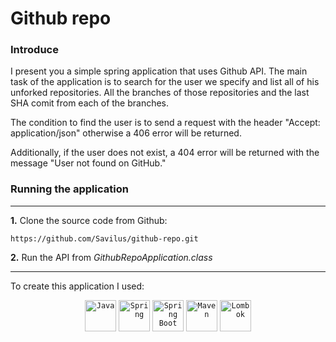 # Github repo

### Introduce 
I present you a simple spring application that uses Github API. The main task of the application is to search for the user we specify and list all of his unforked repositories. All the branches of those repositories and the last SHA comit from each of the branches.

The condition to find the user is to send a request with the header "Accept: application/json" otherwise a 406 error will be returned.

Additionally, if the user does not exist, a 404 error will be returned with the message "User not found on GitHub."

### Running the application
***
**1.** Clone the source code from Github:
````
https://github.com/Savilus/github-repo.git
````
**2.** Run the API from  *GithubRepoApplication.class*
***
To create this application I used:

<div align="center">
<code><img height="50" src="https://user-images.githubusercontent.com/25181517/117201156-9a724800-adec-11eb-9a9d-3cd0f67da4bc.png" alt="Java" title="Java" /></code>
<code><img height="50" src="https://user-images.githubusercontent.com/25181517/117201470-f6d56780-adec-11eb-8f7c-e70e376cfd07.png" alt="Spring" title="Spring" /></code>
<code><img height="50" src="https://user-images.githubusercontent.com/25181517/183891303-41f257f8-6b3d-487c-aa56-c497b880d0fb.png" alt="Spring Boot" title="Spring Boot" /></code>
<code><img height="50" src="https://user-images.githubusercontent.com/25181517/117207242-07d5a700-adf4-11eb-975e-be04e62b984b.png" alt="Maven" title="Maven" /></code>
<code><img height="50" src="https://user-images.githubusercontent.com/25181517/190229463-87fa862f-ccf0-48da-8023-940d287df610.png" alt="Lombok" title="Lombok" /></code>
</div>
